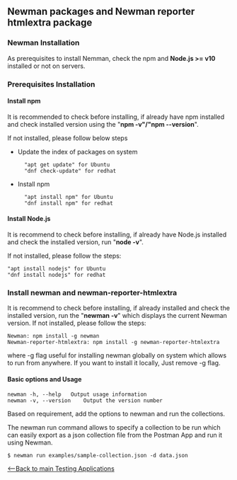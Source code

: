 ## Newman packages and Newman reporter htmlextra package
### Newman Installation 
As prerequisites to install Nemman, check the npm and **Node.js >= v10** installed or not on servers.

### Prerequisites Installation
#### Install npm
It is recommended to check before installing, if already have npm installed and check installed version using the  "**npm -v"/"npm --version**".

If not installed, please follow below steps

* Update the index of packages on system
    
        "apt get update" for Ubuntu
        "dnf check-update" for redhat

* Install npm 

        "apt install npm" for Ubuntu
        "dnf install npm" for redhat

#### Install Node.js
It is recommend to check before installing, if already have Node.js installed and check the installed version, run "**node -v**".

If not installed, please follow the steps:
    
    "apt install nodejs" for Ubuntu
    "dnf install nodejs" for redhat

### Install newman and newman-reporter-htmlextra
It is recommend to check before installing, if already installed and check the installed version, run the "**newman -v**" which displays the current Newman version.
If not installed, please follow the steps:
    
    Newman: npm install -g newman
    Newman-reporter-htmlextra: npm install -g newman-reporter-htmlextra
                
where -g flag useful for installing newman globally on system which allows to run from anywhere. If you want to install it locally, Just remove -g flag.

#### Basic options and Usage

    newman -h, --help	Output usage information
    newman -v, --version	Output the version number

Based on requirement, add the options to newman and run the collections.

The newman run command allows to specify a collection to be run which can easily export as a json collection file from the Postman App and run it using Newman.

    $ newman run examples/sample-collection.json -d data.json

[<--Back to main Testing Applications](../../../TestingApplications.md)